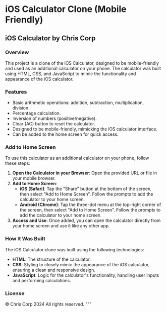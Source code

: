 # iOS Calculator Clone (Mobile Friendly)

## iOS Calculator by Chris Corp

### Overview

This project is a clone of the iOS Calculator, designed to be mobile-friendly and used as an additional calculator on your phone. The calculator was built using HTML, CSS, and JavaScript to mimic the functionality and appearance of the iOS calculator.

### Features

- Basic arithmetic operations: addition, subtraction, multiplication, division.
- Percentage calculation.
- Inversion of numbers (positive/negative).
- Clear (AC) button to reset the calculator.
- Designed to be mobile-friendly, mimicking the iOS calculator interface.
- Can be added to the home screen for quick access.

### Add to Home Screen

To use this calculator as an additional calculator on your phone, follow these steps:

1. **Open the Calculator in your Browser**: Open the provided URL or file in your mobile browser.
2. **Add to Home Screen**:
    - **iOS (Safari)**: Tap the "Share" button at the bottom of the screen, then select "Add to Home Screen". Follow the prompts to add the calculator to your home screen.
    - **Android (Chrome)**: Tap the three-dot menu at the top-right corner of the screen, then select "Add to Home Screen". Follow the prompts to add the calculator to your home screen.
3. **Access and Use**: Once added, you can open the calculator directly from your home screen and use it like any other app.

### How It Was Built

The iOS Calculator clone was built using the following technologies:

- **HTML**: The structure of the calculator.
- **CSS**: Styling to closely mimic the appearance of the iOS calculator, ensuring a clean and responsive design.
- **JavaScript**: Logic for the calculator's functionality, handling user inputs and performing calculations.

### License

&copy; Chris Corp 2024 All rights reserved.
"""
